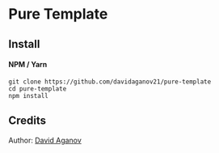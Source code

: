 # Pure Template

## Install

#### NPM / Yarn

```
git clone https://github.com/davidaganov21/pure-template
cd pure-template
npm install
```

## Credits

Author: [David Aganov](https://github.com/davidaganov21)